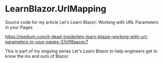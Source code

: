 # LearnBlazor.UrlMapping
Source code for my article Let's Learn Blazor: Working with URL Parameters in your Pages  

https://medium.com/it-dead-inside/lets-learn-blazor-working-with-url-parameters-in-your-pages-37e1f8aacec7

This is part of my ongoing series Let's Learn Blazor to help engineers get to know the ins and outs of Blazor.


